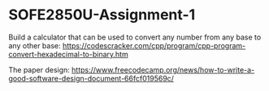 # SOFE2850U-Assignment-1

Build a calculator that can be used to convert any number from any base to any other base: https://codescracker.com/cpp/program/cpp-program-convert-hexadecimal-to-binary.htm

The paper design: https://www.freecodecamp.org/news/how-to-write-a-good-software-design-document-66fcf019569c/
